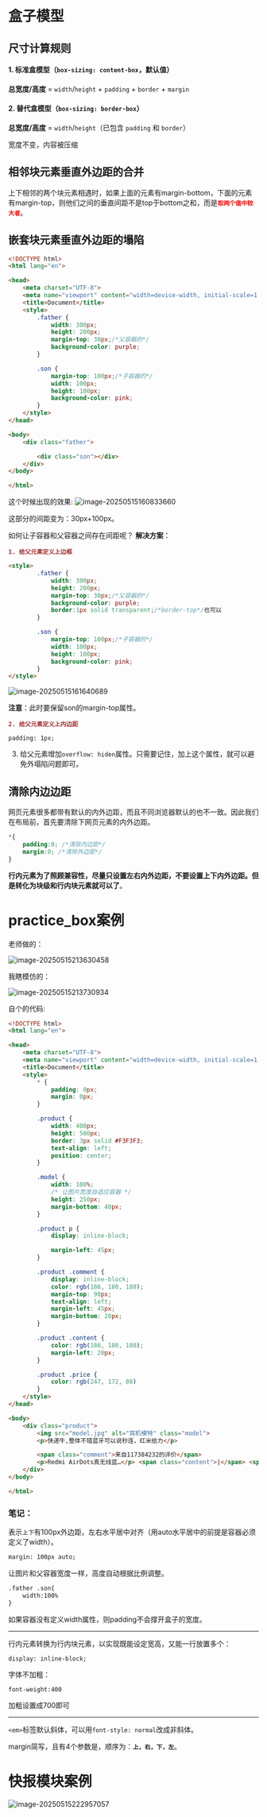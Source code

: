 # 盒子模型

## 尺寸计算规则

#### 1. **标准盒模型（`box-sizing: content-box`，默认值）**

**总宽度/高度** = `width`/`height` + `padding` + `border` + `margin`

#### 2. **替代盒模型（`box-sizing: border-box`）**

**总宽度/高度** = `width`/`height`（已包含 `padding` 和 `border`）

宽度不变，内容被压缩

## 相邻块元素垂直外边距的合并

上下相邻的两个块元素相遇时，如果上面的元素有margin-bottom，下面的元素有margin-top，则他们之间的垂直间距不是top于bottom之和，而是<font color="red">**`取两个值中较大者`**</font>。

## 嵌套块元素垂直外边距的塌陷

```html
<!DOCTYPE html>
<html lang="en">

<head>
    <meta charset="UTF-8">
    <meta name="viewport" content="width=device-width, initial-scale=1.0">
    <title>Document</title>
    <style>
        .father {
            width: 300px;
            height: 200px;
            margin-top: 30px;/*父容器的*/
            background-color: purple;
        }

        .son {
            margin-top: 100px;/*子容器的*/
            width: 100px;
            height: 100px;
            background-color: pink;
        }
    </style>
</head>

<body>
    <div class="father">

        <div class="son"></div>
    </div>
</body>

</html>
```

这个时候出现的效果:
![image-20250515160833660](C:\Users\123\AppData\Roaming\Typora\typora-user-images\image-20250515160833660.png)

这部分的间距变为：30px+100px。

如何让子容器和父容器之间存在间距呢？
**解决方案**：

<font color=brown>**`1. 给父元素定义上边框`**</font>

```html
<style>
        .father {
            width: 300px;
            height: 200px;
            margin-top: 30px;/*父容器的*/
            background-color: purple;
            border:1px solid transparent;/*border-top*/也可以
        }

        .son {
            margin-top: 100px;/*子容器的*/
            width: 100px;
            height: 100px;
            background-color: pink;
        }
</style>
```

![image-20250515161640689](C:\Users\123\AppData\Roaming\Typora\typora-user-images\image-20250515161640689.png)

**注意**：此时要保留son的margin-top属性。

<font color = brown>**`2. 给父元素定义上内边距`**</font>

 `padding: 1px;`

3. 给父元素增加`overflow: hiden`属性。只需要记住，加上这个属性，就可以避免外塌陷问题即可。



## 清除内边边距

网页元素很多都带有默认的内外边距，而且不同浏览器默认的也不一致。因此我们在布局前，首先要清除下网页元素的内外边距。

```css
*{
	padding:0; /*清除内边距*/
	margin:0; /*清除外边距*/
}
```



**行内元素为了照顾兼容性，尽量只设置左右内外边距，不要设置上下内外边距。但是转化为块级和行内块元素就可以了**。



# practice_box案例

老师做的：

![image-20250515213630458](C:\Users\123\AppData\Roaming\Typora\typora-user-images\image-20250515213630458.png)

我瞎模仿的：

![image-20250515213730934](C:\Users\123\AppData\Roaming\Typora\typora-user-images\image-20250515213730934.png)

自个的代码:

```html
<!DOCTYPE html>
<html lang="en">

<head>
    <meta charset="UTF-8">
    <meta name="viewport" content="width=device-width, initial-scale=1.0">
    <title>Document</title>
    <style>
        * {
            padding: 0px;
            margin: 0px;
        }

        .product {
            width: 400px;
            height: 500px;
            border: 3px solid #F3F3F3;
            text-align: left;
            position: center;
        }

        .model {
            width: 100%;
            /* 让图片宽度自适应容器 */
            height: 250px;
            margin-bottom: 40px;
        }

        .product p {
            display: inline-block;

            margin-left: 45px;
        }

        .product .comment {
            display: inline-block;
            color: rgb(186, 180, 180);
            margin-top: 90px;
            text-align: left;
            margin-left: 45px;
            margin-bottom: 20px;
        }

        .product .content {
            color: rgb(186, 180, 180);
            margin-left: 20px;
        }

        .product .price {
            color: rgb(247, 172, 88)
        }
    </style>
</head>

<body>
    <div class="product">
        <img src="model.jpg" alt="耳机模特" class="model">
        <p>快递牛,整体不错蓝牙可以说秒连，红米给力</p>

        <span class="comment">来自117384232的评价</span>
        <p>Redmi AirDots真无线蓝…</p> <span class="content">|</span> <span class="price">99.9</span>
    </div>
</body>

</html>
```

### 笔记：

表示`上下`有100px外边距，左右水平居中对齐（用auto水平居中的前提是容器必须定义了width）。

```html
margin: 100px auto;
```

让图片和父容器宽度一样，高度自动根据比例调整。

```html
.father .son{
	width:100%
}
```

如果容器没有定义width属性，则padding不会撑开盒子的宽度。

------

行内元素转换为行内块元素，以实现既能设定宽高，又能一行放置多个：

```
display: inline-block;
```

字体不加粗：

```
font-weight:400
```

加粗设置成700即可

------

`<em>`标签默认斜体，可以用`font-style: normal`改成非斜体。

margin简写，且有4个参数是，顺序为：**`上，右，下，左`**。





# 快报模块案例

![image-20250515222957057](C:\Users\123\AppData\Roaming\Typora\typora-user-images\image-20250515222957057.png)